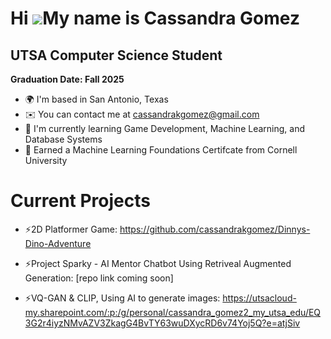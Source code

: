 Hi ![](https://user-images.githubusercontent.com/18350557/176309783-0785949b-9127-417c-8b55-ab5a4333674e.gif)My name is Cassandra Gomez
=======================================================================================================================================

UTSA Computer Science Student
-----------------------------

**Graduation Date: Fall 2025**

*   🌍  I'm based in San Antonio, Texas
*   ✉️  You can contact me at [cassandrakgomez@gmail.com](mailto:cassandrakgomez@gmail.com)
*   🧠  I'm currently learning Game Development, Machine Learning, and Database Systems
*   📜  Earned a Machine Learning Foundations Certifcate from Cornell University

  # Current Projects
*  ⚡2D Platformer Game: https://github.com/cassandrakgomez/Dinnys-Dino-Adventure
  
*  ⚡Project Sparky - AI Mentor Chatbot Using Retriveal Augmented Generation: [repo link coming soon]

*  ⚡VQ-GAN & CLIP, Using AI to generate images: https://utsacloud-my.sharepoint.com/:p:/g/personal/cassandra_gomez2_my_utsa_edu/EQ3G2r4iyzNMvAZV3ZkagG4BvTY63wuDXycRD6v74Yoj5Q?e=atjSiv
  


                    
               
